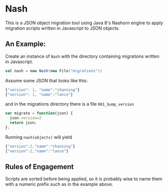 Nash
===

This is a JSON object migration tool using Java 8's Nashorn engine to
apply migration scripts written in Javascript to JSON objects.

An Example:
---

Create an instance of `Nash` with the directory containing migrations written in Javascript.
 
```scala
val nash = new Nash(new File("migrations"))
```

Assume some JSON that looks like this:

```js
{"version": 1, "name":"channing"}
{"version": 1, "name":"lance"}
```

and in the migrations directory there is a file `001_bump_version`

```js
var migrate = function(json) {
  json.version=2
  return json;
};
```

Running `nash(objects)` will yield

```js
{"version":2,"name":"channing"}
{"version":2,"name":"lance"}
```

Rules of Engagement
---
Scripts are sorted before being applied, so it is probably wise
to name them with a numeric prefix such as in the example above.